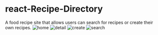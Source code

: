 # react-Recipe-Directory
A food recipe site that allows users can search for recipes or create their own recipes.
![home](https://user-images.githubusercontent.com/75091589/156390355-1e284a99-1a86-43aa-a30a-33dc7efea1d2.JPG)
![detail](https://user-images.githubusercontent.com/75091589/156390367-36a07a73-94b0-48ae-a6de-787ef8576137.JPG)
![create](https://user-images.githubusercontent.com/75091589/156390378-5b070c1b-6409-421b-b738-03e7e3370b1e.JPG)
![search](https://user-images.githubusercontent.com/75091589/156390391-c7371d04-bbb3-4f04-8192-d34dd105a12e.JPG)
